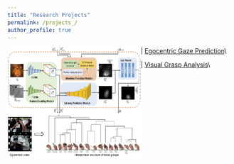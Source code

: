 ```yaml
---
title: "Research Projects"
permalink: /projects_/
author_profile: true
---
```


<img align="left" width="300" height="150" src="/images/ECCV2018_architecture.jpg"> | <a href="https://cai-mj.github.io/project/egocentric_gaze_prediction">Egocentric Gaze Prediction</a>\

<img align="left" width="300" height="100" src="/images/THMS2017_concept.png"> | <a href="https://cai-mj.github.io/publication/2017-08-01-THMS">Visual Grasp Analysis</a>\
